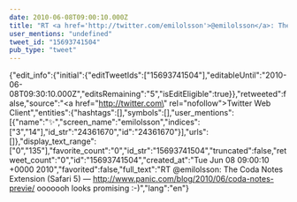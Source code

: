 ```yaml
---
date: 2010-06-08T09:00:10.000Z
title: "RT <a href='http://twitter.com/emilolsson'>@emilolsson</a>: The Coda Notes Extension (Safari 5) —  http://www.panic.com/blog/2010/06/coda-notes-previe/ ooooooh looks promising :-)″"
user_mentions: "undefined"
tweet_id: "15693741504"
pub_type: "tweet"
---
```

{"edit_info":{"initial":{"editTweetIds":["15693741504"],"editableUntil":"2010-06-08T09:30:10.000Z","editsRemaining":"5","isEditEligible":true}},"retweeted":false,"source":"<a href=\"http://twitter.com\" rel=\"nofollow\">Twitter Web Client</a>","entities":{"hashtags":[],"symbols":[],"user_mentions":[{"name":"✨","screen_name":"emilolsson","indices":["3","14"],"id_str":"24361670","id":"24361670"}],"urls":[]},"display_text_range":["0","135"],"favorite_count":"0","id_str":"15693741504","truncated":false,"retweet_count":"0","id":"15693741504","created_at":"Tue Jun 08 09:00:10 +0000 2010","favorited":false,"full_text":"RT @emilolsson: The Coda Notes Extension (Safari 5) —  http://www.panic.com/blog/2010/06/coda-notes-previe/ ooooooh looks promising :-)","lang":"en"}
